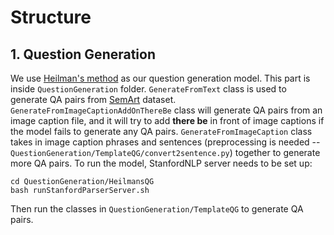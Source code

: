 # Structure
## 1. Question Generation
We use [Heilman's method](http://www.cs.cmu.edu/~ark/mheilman/questions/) as our question generation model. This part is inside `QuestionGeneration` folder. `GenerateFromText` class is used to generate QA pairs from [SemArt](http://researchdata.aston.ac.uk/380/) dataset. `GenerateFromImageCaptionAddOnThereBe` class will generate QA pairs from an image caption file, and it will try to add **there be** in front of image captions if the model fails to generate any QA pairs. `GenerateFromImageCaption` class takes in image caption phrases and sentences (preprocessing is needed -- `QuestionGeneration/TemplateQG/convert2sentence.py`) together to generate more QA pairs.
To run the model, StanfordNLP server needs to be set up:
```
cd QuestionGeneration/HeilmansQG
bash runStanfordParserServer.sh
```
Then run the classes in `QuestionGeneration/TemplateQG` to generate QA pairs.
